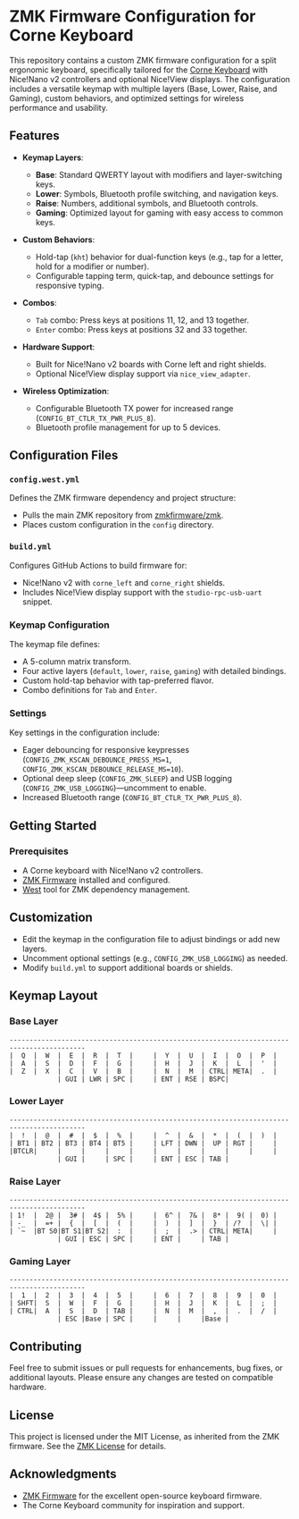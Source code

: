 # ZMK Firmware Configuration for Corne Keyboard

This repository contains a custom ZMK firmware configuration for a split ergonomic keyboard, specifically tailored for the [Corne Keyboard](https://github.com/foostan/crkbd) with Nice!Nano v2 controllers and optional Nice!View displays. The configuration includes a versatile keymap with multiple layers (Base, Lower, Raise, and Gaming), custom behaviors, and optimized settings for wireless performance and usability.

## Features

- **Keymap Layers**:
  - **Base**: Standard QWERTY layout with modifiers and layer-switching keys.
  - **Lower**: Symbols, Bluetooth profile switching, and navigation keys.
  - **Raise**: Numbers, additional symbols, and Bluetooth controls.
  - **Gaming**: Optimized layout for gaming with easy access to common keys.

- **Custom Behaviors**:
  - Hold-tap (`kht`) behavior for dual-function keys (e.g., tap for a letter, hold for a modifier or number).
  - Configurable tapping term, quick-tap, and debounce settings for responsive typing.

- **Combos**:
  - `Tab` combo: Press keys at positions 11, 12, and 13 together.
  - `Enter` combo: Press keys at positions 32 and 33 together.

- **Hardware Support**:
  - Built for Nice!Nano v2 boards with Corne left and right shields.
  - Optional Nice!View display support via `nice_view_adapter`.

- **Wireless Optimization**:
  - Configurable Bluetooth TX power for increased range (`CONFIG_BT_CTLR_TX_PWR_PLUS_8`).
  - Bluetooth profile management for up to 5 devices.

## Configuration Files

### `config.west.yml`

Defines the ZMK firmware dependency and project structure:

- Pulls the main ZMK repository from [zmkfirmware/zmk](https://github.com/zmkfirmware/zmk).
- Places custom configuration in the `config` directory.

### `build.yml`

Configures GitHub Actions to build firmware for:

- Nice!Nano v2 with `corne_left` and `corne_right` shields.
- Includes Nice!View display support with the `studio-rpc-usb-uart` snippet.

### Keymap Configuration

The keymap file defines:

- A 5-column matrix transform.
- Four active layers (`default`, `lower`, `raise`, `gaming`) with detailed bindings.
- Custom hold-tap behavior with tap-preferred flavor.
- Combo definitions for `Tab` and `Enter`.

### Settings

Key settings in the configuration include:

- Eager debouncing for responsive keypresses (`CONFIG_ZMK_KSCAN_DEBOUNCE_PRESS_MS=1`, `CONFIG_ZMK_KSCAN_DEBOUNCE_RELEASE_MS=10`).
- Optional deep sleep (`CONFIG_ZMK_SLEEP`) and USB logging (`CONFIG_ZMK_USB_LOGGING`)—uncomment to enable.
- Increased Bluetooth range (`CONFIG_BT_CTLR_TX_PWR_PLUS_8`).

## Getting Started

### Prerequisites

- A Corne keyboard with Nice!Nano v2 controllers.
- [ZMK Firmware](https://zmk.dev/docs) installed and configured.
- [West](https://docs.zephyrproject.org/latest/develop/west/index.html) tool for ZMK dependency management.

## Customization

- Edit the keymap in the configuration file to adjust bindings or add new layers.
- Uncomment optional settings (e.g., `CONFIG_ZMK_USB_LOGGING`) as needed.
- Modify `build.yml` to support additional boards or shields.

## Keymap Layout

### Base Layer

```
-----------------------------------------------------------------------------------------
|  Q  |  W  |  E  |  R  |  T  |     |  Y  |  U  |  I  |  O  |  P  |
|  A  |  S  |  D  |  F  |  G  |     |  H  |  J  |  K  |  L  |  '  |
|  Z  |  X  |  C  |  V  |  B  |     |  N  |  M  | CTRL| META|  .  |
            | GUI | LWR | SPC |     | ENT | RSE | BSPC|
```

### Lower Layer

```
-----------------------------------------------------------------------------------------
|  !  |  @  |  #  |  $  |  %  |     |  ^  |  &  |  *  |  (  |  )  |
| BT1 | BT2 | BT3 | BT4 | BT5 |     | LFT | DWN |  UP | RGT |     |
|BTCLR|     |     |     |     |     |     |     |     |     |     |
            | GUI |     | SPC |     | ENT | ESC | TAB |
```

### Raise Layer

```
-----------------------------------------------------------------------------------------
| 1!  |  2@ |  3# |  4$ |  5% |     |  6^ |  7& |  8* |  9( |  0) |
| -_  |  =+ |  {  |  [  |  (  |     |  )  |  ]  |  }  | /?  |  \| |
| `~  |BT S0|BT S1|BT S2|  :  |     |  ;  |  .> | CTRL| META|     |
            | GUI | ESC | SPC |     | ENT |     | TAB |
```

### Gaming Layer

```
-----------------------------------------------------------------------------------------
|  1  |  2  |  3  |  4  |  5  |     |  6  |  7  |  8  |  9  |  0  |
| SHFT|  S  |  W  |  F  |  G  |     |  H  |  J  |  K  |  L  |  ;  |
| CTRL|  A  |  S  |  D  | TAB |     |  N  |  M  |  ,  |  .  |  /  |
            | ESC |Base | SPC |     |     |     |Base |
```

## Contributing

Feel free to submit issues or pull requests for enhancements, bug fixes, or additional layouts. Please ensure any changes are tested on compatible hardware.

## License

This project is licensed under the MIT License, as inherited from the ZMK firmware. See the [ZMK License](https://github.com/zmkfirmware/zmk/blob/main/LICENSE) for details.

## Acknowledgments

- [ZMK Firmware](https://zmk.dev/) for the excellent open-source keyboard firmware.
- The Corne Keyboard community for inspiration and support.
